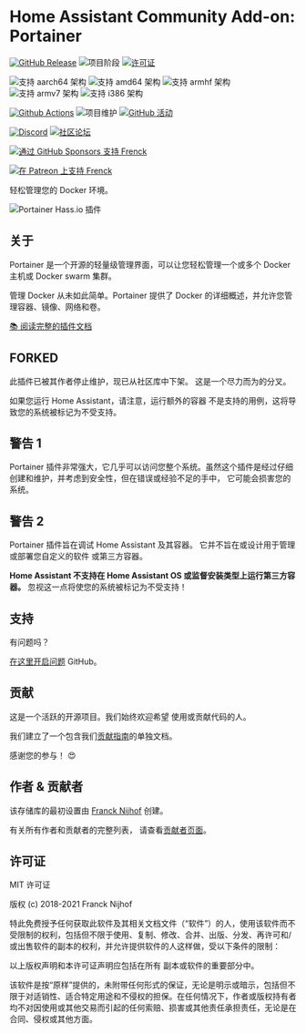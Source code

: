 # Home Assistant Community Add-on: Portainer

[![GitHub Release][releases-shield]][releases]
![项目阶段][project-stage-shield]
[![许可证][license-shield]](LICENSE.md)

![支持 aarch64 架构][aarch64-shield]
![支持 amd64 架构][amd64-shield]
![支持 armhf 架构][armhf-shield]
![支持 armv7 架构][armv7-shield]
![支持 i386 架构][i386-shield]

[![Github Actions][github-actions-shield]][github-actions]
![项目维护][maintenance-shield]
[![GitHub 活动][commits-shield]][commits]

[![Discord][discord-shield]][discord]
[![社区论坛][forum-shield]][forum]

[![通过 GitHub Sponsors 支持 Frenck][github-sponsors-shield]][github-sponsors]

[![在 Patreon 上支持 Frenck][patreon-shield]][patreon]

轻松管理您的 Docker 环境。

![Portainer Hass.io 插件](images/screenshot.png)

## 关于

Portainer 是一个开源的轻量级管理界面，可以让您轻松管理一个或多个 Docker 主机或 Docker swarm 集群。

管理 Docker 从未如此简单。Portainer 提供了 Docker 的详细概述，并允许您管理容器、镜像、网络和卷。

[:books: 阅读完整的插件文档][docs]

## FORKED

此插件已被其作者停止维护，现已从社区库中下架。
这是一个尽力而为的分叉。

如果您运行 Home Assistant，请注意，运行额外的容器
不是支持的用例，这将导致您的系统被标记为不受支持。

## 警告 1

Portainer 插件非常强大，它几乎可以访问您整个系统。虽然这个插件是经过仔细创建和维护，并考虑到安全性，但在错误或经验不足的手中，
它可能会损害您的系统。

## 警告 2

Portainer 插件旨在调试 Home Assistant 及其容器。
它并不旨在或设计用于管理或部署您自定义的软件
或第三方容器。

**Home Assistant 不支持在 Home Assistant OS 或监督安装类型上运行第三方容器。**
忽视这一点将使您的系统被标记为不受支持！

## 支持

有问题吗？

[在这里开启问题][issue] GitHub。

## 贡献

这是一个活跃的开源项目。我们始终欢迎希望
使用或贡献代码的人。

我们建立了一个包含我们[贡献指南](,github/CONTRIBUTING.md)的单独文档。

感谢您的参与！ :heart_eyes:

## 作者 & 贡献者

该存储库的最初设置由 [Franck Nijhof][frenck] 创建。

有关所有作者和贡献者的完整列表，
请查看[贡献者页面][contributors]。

## 许可证

MIT 许可证

版权 (c) 2018-2021 Franck Nijhof

特此免费授予任何获取此软件及其相关文档文件（“软件”）的人，使用该软件而不受限制的权利，包括但不限于使用、复制、修改、合并、出版、分发、再许可和/或出售软件的副本的权利，并允许提供软件的人这样做，受以下条件的限制：

以上版权声明和本许可证声明应包括在所有
副本或软件的重要部分中。

该软件是按“原样”提供的，未附带任何形式的保证，无论是明示或暗示，包括但不限于对适销性、适合特定用途和不侵权的担保。在任何情况下，作者或版权持有者均不对因使用或其他交易而引起的任何索赔、损害或其他责任承担责任，无论是在合同、侵权或其他方面。

[aarch64-shield]: https://img.shields.io/badge/aarch64-yes-green.svg
[amd64-shield]: https://img.shields.io/badge/amd64-yes-green.svg
[armhf-shield]: https://img.shields.io/badge/armhf-yes-green.svg
[armv7-shield]: https://img.shields.io/badge/armv7-yes-green.svg
[commits-shield]: https://img.shields.io/github/commit-activity/y/hassio-addons/addon-portainer.svg
[commits]: https://github.com/hassio-addons/addon-portainer/commits/main
[contributors]: https://github.com/hassio-addons/addon-portainer/graphs/contributors
[discord-ha]: https://discord.gg/c5DvZ4e
[discord-shield]: https://img.shields.io/discord/478094546522079232.svg
[discord]: https://discord.me/hassioaddons
[docs]: https://github.com/hassio-addons/addon-portainer/blob/main/portainer/DOCS.md
[forum-shield]: https://img.shields.io/badge/community-forum-brightgreen.svg
[forum]: https://community.home-assistant.io/t/home-assistant-community-add-on-portainer/68836?u=frenck
[frenck]: https://github.com/frenck
[github-actions-shield]: https://github.com/hassio-addons/addon-portainer/workflows/CI/badge.svg
[github-actions]: https://github.com/hassio-addons/addon-portainer/actions
[github-sponsors-shield]: https://frenck.dev/wp-content/uploads/2019/12/github_sponsor.png
[github-sponsors]: https://github.com/sponsors/frenck
[i386-shield]: https://img.shields.io/badge/i386-no-red.svg
[issue]: https://github.com/hassio-addons/addon-portainer/issues
[license-shield]: https://img.shields.io/github/license/hassio-addons/addon-portainer.svg
[maintenance-shield]: https://img.shields.io/maintenance/yes/2021.svg
[patreon-shield]: https://frenck.dev/wp-content/uploads/2019/12/patreon.png
[patreon]: https://www.patreon.com/frenck
[project-stage-shield]: https://img.shields.io/badge/project%20stage-%20!%20DEPRECATED%20%20%20!-ff0000.svg
[reddit]: https://reddit.com/r/homeassistant
[releases-shield]: https://img.shields.io/github/release/hassio-addons/addon-portainer.svg
[releases]: https://github.com/hassio-addons/addon-portainer/releases
[repository]: https://github.com/hassio-addons/repository